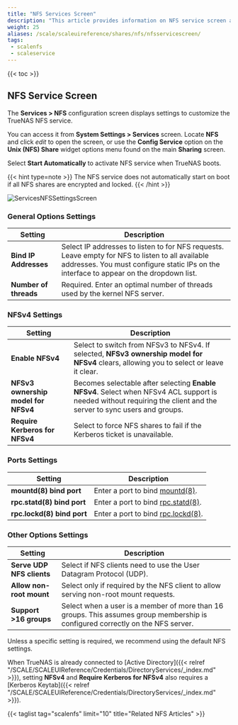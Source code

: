 ```yaml
---
title: "NFS Services Screen"
description: "This article provides information on NFS service screen and settings."
weight: 25
aliases: /scale/scaleuireference/shares/nfs/nfsservicescreen/
tags:
 - scalenfs
 - scaleservice
---
```


{{< toc >}}

## NFS Service Screen
The **Services > NFS** configuration screen displays settings to customize the TrueNAS NFS service.

You can access it from **System Settings > Services** screen. Locate **NFS** and click <i class="material-icons" aria-hidden="true" title="Configure">edit</i> to open the screen, or use the **Config Service** option on the **Unix (NFS) Share** widget options menu found on the main **Sharing** screen.

Select **Start Automatically** to activate NFS service when TrueNAS boots.

{{< hint type=note >}}
The NFS service does not automatically start on boot if all NFS shares are encrypted and locked.
{{< /hint >}} 

![ServicesNFSSettingsScreen](/images/SCALE/22.12/ServicesNFSSettingsScreen.png "Services NFS Options")

### General Options Settings

| Setting | Description |
|---------|-------------|
| **Bind IP Addresses** | Select IP addresses to listen to for NFS requests. Leave empty for NFS to listen to all available addresses. You must configure static IPs on the interface to appear on the dropdown list. |
| **Number of threads** | Required. Enter an optimal number of threads used by the kernel NFS server. |

### NFSv4 Settings

| Setting | Description |
|---------|-------------|
| **Enable NFSv4** | Select to switch from NFSv3 to NFSv4. If selected, **NFSv3 ownership model for NFSv4** clears, allowing you to select or leave it clear. |
| **NFSv3 ownership model for NFSv4** | Becomes selectable after selecting **Enable NFSv4**. Select when NFSv4 ACL support is needed without requiring the client and the server to sync users and groups. |
| **Require Kerberos for NFSv4** | Select to force NFS shares to fail if the Kerberos ticket is unavailable. |

### Ports Settings

| Setting | Description |
|---------|-------------|
| **mountd(8) bind port** | Enter a port to bind [mountd(8)](https://man7.org/linux/man-pages/man8/mountd.8.html). |
| **rpc.statd(8) bind port** | Enter a port to bind [rpc.statd(8)](https://man7.org/linux/man-pages/man8/statd.8.html). |
| **rpc.lockd(8) bind port** | Enter a port to bind [rpc.lockd(8)](https://linux.die.net/man/8/rpc.lockd). |

### Other Options Settings

| Setting | Description |
|---------|-------------|
| **Serve UDP NFS clients** | Select if NFS clients need to use the User Datagram Protocol (UDP). |
| **Allow non-root mount** | Select only if required by the NFS client to allow serving non-root mount requests. | 
| **Support >16 groups** | Select when a user is a member of more than 16 groups. This assumes group membership is configured correctly on the NFS server. | 

Unless a specific setting is required, we recommend using the default NFS settings.

When TrueNAS is already connected to [Active Directory]({{< relref "/SCALE/SCALEUIReference/Credentials/DirectoryServices/_index.md" >}}), setting **NFSv4** and **Require Kerberos for NFSv4** also requires a [Kerberos Keytab]({{< relref "/SCALE/SCALEUIReference/Credentials/DirectoryServices/_index.md" >}}). 

{{< taglist tag="scalenfs" limit="10" title="Related NFS Articles" >}}
